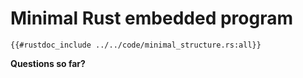 # Minimal Rust embedded program
```rust,noplaypen
{{#rustdoc_include ../../code/minimal_structure.rs:all}}
```

**Questions so far?**